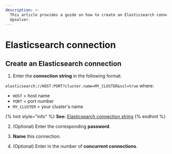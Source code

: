 ```yaml
---
description: >-
  This article provides a guide on how to create an Elasticsearch connection in
  Upsolver.
---
```


# Elasticsearch connection

## Create an Elasticsearch connection

1. Enter the **connection string** in the following format:

`elasticsearch://HOST:PORT?cluster.name=MY_CLUSTER&ssl=true` where:

* `HOST` = host name
* `PORT` = port number
* `MY_CLUSTER` = your cluster's name

{% hint style="info" %}
**See:** [Elasticsearch connection string](https://help.compose.com/docs/elasticsearch-connecting-to-elasticsearch)
{% endhint %}

2. \(Optional\) Enter the corresponding **password**.

3. **Name** this connection.

4. \(Optional\) Enter in the number of **concurrent connections**.

